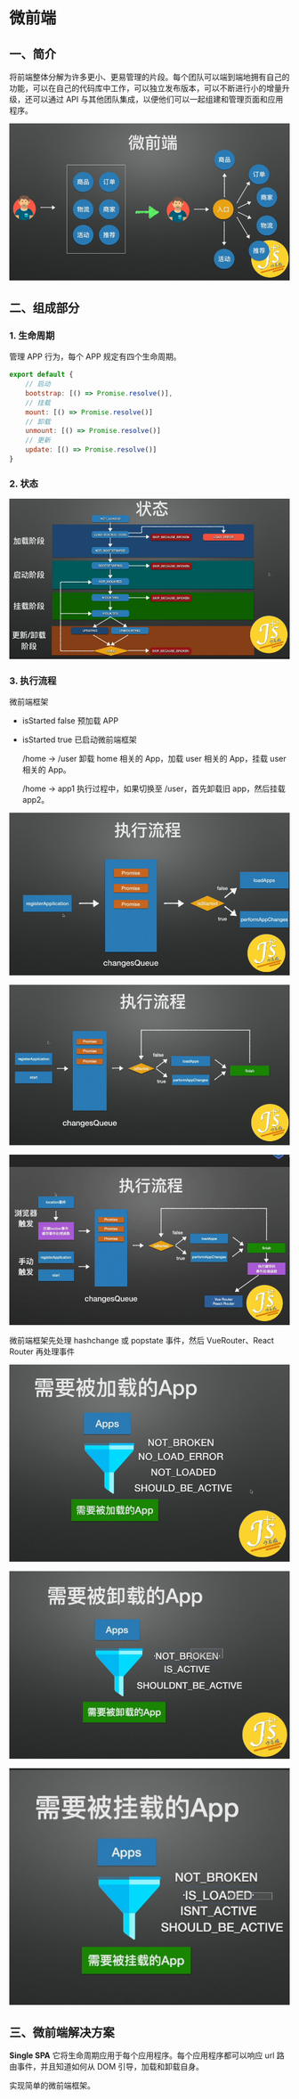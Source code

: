# 微前端

## 一、简介

将前端整体分解为许多更小、更易管理的片段。每个团队可以端到端地拥有自己的功能，可以在自己的代码库中工作，可以独立发布版本，可以不断进行小的增量升级，还可以通过 API 与其他团队集成，以便他们可以一起组建和管理页面和应用程序。

![微前端](./images/1.png)


## 二、组成部分


### 1. 生命周期

管理 APP 行为，每个 APP 规定有四个生命周期。


```js
export default {
    // 启动
    bootstrap: [() => Promise.resolve()],
    // 挂载
    mount: [() => Promise.resolve()]
    // 卸载
    unmount: [() => Promise.resolve()]
    // 更新
    update: [() => Promise.resolve()]
}
```

### 2. 状态

![状态](./images/2.png)

### 3. 执行流程

微前端框架 

* isStarted false  预加载 APP

* isStarted true   已启动微前端框架

  /home -> /user	卸载 home 相关的 App，加载 user 相关的 App，挂载 user 相关的 App。
  
  /home -> app1	执行过程中，如果切换至 /user，首先卸载旧 app，然后挂载 app2。
  
  

![执行流程](./images/3.png)

![执行流程2](./images/7.png)

![执行流程3](./images/8.png)

微前端框架先处理 hashchange 或 popstate 事件，然后 VueRouter、React Router 再处理事件

![代加载APP](./images/4.png)

![卸载app](./images/5.png)

![待挂载app](./images/6.png)

## 三、微前端解决方案

**Single SPA** 它将生命周期应用于每个应用程序。每个应用程序都可以响应 url 路由事件，并且知道如何从 DOM 引导，加载和卸载自身。

实现简单的微前端框架。